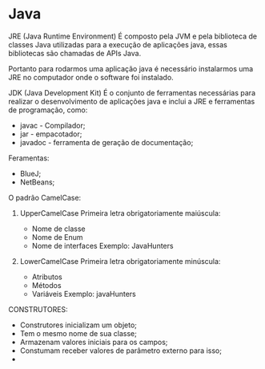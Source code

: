 # Java

JRE (Java Runtime Environment)
É composto pela JVM e pela biblioteca de classes Java utilizadas para a execução de aplicações java, essas bibliotecas são chamadas de APIs Java. 

Portanto para rodarmos uma aplicação java é necessário instalarmos uma JRE no computador onde o software foi instalado. 


JDK (Java Development Kit)
É o conjunto de ferramentas necessárias para realizar o desenvolvimento de aplicações java e inclui a JRE e ferramentas de programação, como:
- javac - Compilador;
- jar - empacotador;
- javadoc - ferramenta de geração de documentação;

Feramentas:
- BlueJ;
- NetBeans;


O padrão CamelCase:
1. UpperCamelCase
   Primeira letra obrigatoriamente maiúscula:
   - Nome de classe
   - Nome de Enum
   - Nome de interfaces
     Exemplo: JavaHunters
     
2. LowerCamelCase
   Primeira letra obrigatoriamente minúscula:
   - Atributos
   - Métodos
   - Variáveis
     Exemplo: javaHunters



  CONSTRUTORES:
  - Construtores inicializam um objeto;
  - Tem o mesmo nome de sua classe;
  - Armazenam valores iniciais para os campos;
  - Constumam receber valores de parâmetro externo para isso;
  - 


   
